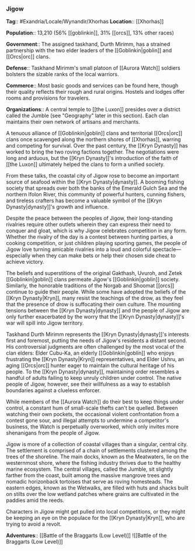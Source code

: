 ### Jigow
**Tag**:: #Exandria/Locale/Wynandir/Xhorhas
**Location**:: [[Xhorhas]]

**Population**:: 13,210 (56% [[goblinkin]], 31% [[orcs]], 13% other races)

**Government**:: The assigned taskhand, Durth Mirimm, has a strained partnership with the two elder leaders of the [[Goblinkin|goblin]] and [[Orcs|orc]] clans.

**Defense**:: Taskhand Mirimm's small platoon of [[Aurora Watch]] soldiers bolsters the sizable ranks of the local warriors.

**Commerce**:: Most basic goods and services can be found here, though their quality reflects their rough and rural origins. Hostels and lodges offer rooms and provisions for travelers.

**Organizations**:: A central temple to [[the Luxon]] presides over a district called the Jumble (see "Geography" later in this section). Each clan maintains their own network of artisans and merchants.

A tenuous alliance of [[Goblinkin|goblin]] clans and territorial [[Orcs|orc]] clans once scavenged along the northern shores of [[Xhorhas]], warring and competing for survival. Over the past century, the [[Kryn Dynasty]] has worked to bring the two roving factions together. The negotiations were long and arduous, but the [[Kryn Dynasty]]'s introduction of the faith of [[the Luxon]] ultimately helped the clans to form a unified society.

From these talks, the coastal city of Jigow rose to become an important source of seafood within the [[Kryn Dynasty|dynasty]]. A booming fishing society that spreads over both the banks of the Emerald Gulch Sea and the northern Ifolon River, this community of powerful hunters, cunning fishers, and tireless crafters has become a valuable symbol of the [[Kryn Dynasty|dynasty]]'s growth and influence.

Despite the peace between the peoples of Jigow, their long-standing rivalries require other outlets wherein they can express their need to conquer and gloat, which is why Jigow celebrates competition in any form. Whether the rivalry of the day is a contest between hunting parties, a cooking competition, or just children playing sporting games, the people of Jigow love turning amicable rivalries into a loud and colorful spectacle—especially when they can make bets or help their chosen side cheat to achieve victory.

The beliefs and superstitions of the original Gakthash, Uvuroh, and Zetek [[Goblinkin|goblin]] clans permeate Jigow's [[Goblinkin|goblin]] society. Similarly, the honorable traditions of the Norgab and Shoomat [[orcs]] continue to guide their people. While some have adopted the beliefs of the [[Kryn Dynasty|Kryn]], many resist the teachings of the drow, as they feel that the presence of drow is suffocating their own culture. The mounting tensions between the [[Kryn Dynasty|dynasty]] and the people of Jigow are only further exacerbated by the worry that the [[Kryn Dynasty|dynasty]]'s war will spill into Jigow territory.

Taskhand Durth Mirimm represents the [[Kryn Dynasty|dynasty]]'s interests first and foremost, putting the needs of Jigow's residents a distant second. His controversial judgments are often challenged by the most vocal of the clan elders: Elder Cubu-Ka, an elderly [[Goblinkin|goblin]] who enjoys frustrating the [[Kryn Dynasty|Kryn]] representatives, and Elder Ushru, an aging [[Orcs|orc]] hunter eager to maintain the cultural heritage of his people. To the [[Kryn Dynasty|dynasty]], maintaining order resembles a handful of adults failing to keep unruly children under control. The native people of Jigow, however, see their willfulness as a way to establish boundaries against a clueless enforcer.

While members of the [[Aurora Watch]] do their best to keep things under control, a constant hum of small-scale thefts can't be quelled. Between watching their own pockets, the occasional violent confrontation from a contest gone sour, and illegal attempts to undermine a competitor's business, the Watch is perpetually overworked, which only invites more shenanigans from the people of Jigow.

Jigow is more of a collection of coastal villages than a singular, central city. The settlement is comprised of a chain of settlements clustered among the trees of the shoreline. The main docks, known as the Meatwaters, lie on the westernmost shore, where the fishing industry thrives due to the healthy marine ecosystem. The central villages, called the Jumble, sit slightly farther from the coast, built among the massive mangrove trees and nomadic horizonback tortoises that serve as roving homesteads. The eastern edges, known as the Wetwalks, are filled with huts and shacks built on stilts over the low wetland patches where grains are cultivated in the paddies amid the reeds.

Characters in Jigow might get pulled into local competitions, or they might be keeping an eye on the populace for the [[Kryn Dynasty|Kryn]], who are trying to avoid a revolt.

**Adventures**:: [[Battle of the Braggarts (Low Level)]]
![[Battle of the Braggarts (Low Level)]]
